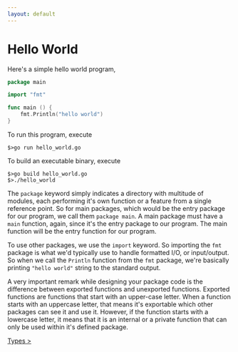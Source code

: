 ```yaml
---
layout: default
---
```


# Hello World

Here's a simple hello world program,

```go
package main

import "fmt"

func main () {
    fmt.Println("hello world")
}

```

To run this program, execute

```shell
$>go run hello_world.go
```

To build an executable binary, execute

```shell
$>go build hello_world.go
$>./hello_world
```

The `package` keyword simply indicates a directory with multitude of modules, each performing it's own function or a feature from a single reference point. So for main packages, which would be the entry package for our program, we call them `package main`. A main package must have a `main` function, again, since it's the entry package to our program. The main function will be the entry function for our program.

To use other packages, we use the `import` keyword. So importing the `fmt` package is what we'd typically use to handle formatted I/O, or input/output. So when we call the `Println` function from the `fmt` package, we're basically printing `"hello world"` string to the standard output.

A very important remark while designing your package code is the difference between exported functions and unexported functions. Exported functions are functions that start with an upper-case letter. When a function starts with an uppercase letter, that means it's exportable which other packages can see it and use it. However, if the function starts with a lowercase letter, it means that it is an internal or a private function that can only be used within it's defined package.

[Types >](./types.html)